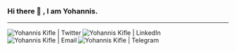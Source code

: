 ### Hi there 👋 , I am Yohannis.
<hr>

<a href="https://twitter.com/joekifle">
  <img align="left" alt="Yohannis Kifle | Twitter" src="https://img.icons8.com/fluent/30/000000/twitter.png"/>
</a>
<a href="https://www.linkedin.com/in/joekifle/">
  <img align="left" alt="Yohannis Kifle | LinkedIn" src="https://img.icons8.com/color/30/000000/linkedin.png"/>
</a>
<a href="mailto:joey.kifle@gmail.com">
  <img align="left" alt="Yohannis Kifle | Email" src="https://img.icons8.com/color/30/000000/gmail--v2.png"/>
</a>
<a href="https://t.me/joekifle">
  <img align="left" alt="Yohannis Kifle | Telegram" src="https://img.icons8.com/color/30/000000/telegram-app--v5.png"/>
</a>

